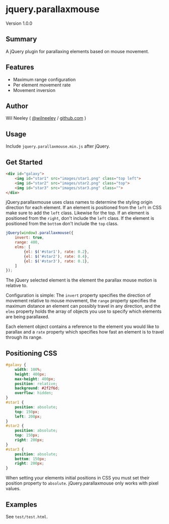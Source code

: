 # jquery.parallaxmouse

Version 1.0.0

## Summary

A jQuery plugin for parallaxing elements based on mouse movement.

## Features

* Maximum range configuration
* Per element movement rate
* Movement inversion

## Author

Wil Neeley ( [@wilneeley](http://twitter.com/wilneeley) / [github.com](https://github.com/Xaxis) )

## Usage

Include `jquery.parallaxmouse.min.js` after jQuery.

## Get Started

```html
<div id="galaxy">
    <img id="star1" src="images/star1.png" class="top left">
    <img id="star2" src="images/star2.png" class="top">
    <img id="star3" src="images/star3.png" class="">
</div>
```

jQuery.parallaxmouse uses class names to determine the styling origin direction for each element. If an element is 
positioned from the `left` in CSS make sure to add the `left` class. Likewise for the top. If an element is positioned
from the `right`, don't include the `left` class. If the element is positioned from the `bottom` don't include the `top`
class.

```javascript
jQuery(window).parallaxmouse({
    invert: true,
    range: 400,
    elms: [
        {el: $('#star1'), rate: 0.2},
        {el: $('#star2'), rate: 0.4},
        {el: $('#star3'), rate: 0.1},
    ]
});
```

The jQuery selected element is the element the parallax mouse motion is relative to.

Configuration is simple: The `invert` property specifies the direction of movement relative to mouse movement, the
`range` property specifies the maximum distance an element can possibly travel in any direction, and the `elms` property
holds the array of objects you use to specify which elements are being parallaxed. 

Each element object contains a reference to the element you would like to parallax and a `rate` property which specifies
how fast an element is to travel through its range.

## Positioning CSS

```css
#galaxy {
    width: 100%;
    height: 400px;
    max-height: 400px;
    position: relative;
    background: #2f2f6d;
    overflow: hidden;
}
#star1 {
    position: absolute;
    top: 150px;
    left: 200px;
}
#star2 {
    position: absolute;
    top: 150px;
    right: 200px;
}
#star3 {
    position: absolute;
    bottom: 150px;
    right: 200px;
}
```

When setting your elements initial positions in CSS you must set their position property to `absolute`. 
jQuery.parallaxmouse only works with pixel values.


## Examples

See `test/test.html`.

